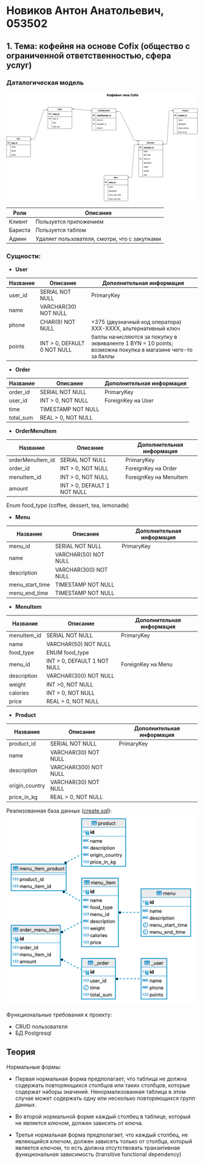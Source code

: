 # Новиков Антон Анатольевич, 053502

## 1. Тема: кофейня на основе Cofix (общество с ограниченной ответственностью, сфера услуг)

### Даталогическая модель

![image](datalogical_model.drawio.png)

| Роли    | Описание                                      |
| ------- | --------------------------------------------- |
| Клиент  | Пользуется приложением                        |
| Бариста | Пользуется таблом                             |
| Админ   | Удаляет пользователя, смотри, что с закупками |

### Сущности:

- **User**

| Название | Описание                    | Дополнительная информация                                                                                  |
| -------- | --------------------------- | ---------------------------------------------------------------------------------------------------------- |
| user_id  | SERIAL NOT NULL             | PrimaryKey                                                                                                 |
| name     | VARCHAR(30) NOT NULL        |
| phone    | CHAR(9) NOT NULL            | +375 (двузначный код оператора) XXX-XXXX, альтернативный ключ                                              |
| points   | INT > 0, DEFAULT 0 NOT NULL | баллы начисляются за покупку в эквиваленте 1 BYN = 10 points; возможна покупка в магазине чего-то за баллы |

- **Order**

| Название  | Описание           | Дополнительная информация |
| --------- | ------------------ | ------------------------- |
| order_id  | SERIAL NOT NULL    | PrimaryKey                |
| user_id   | INT > 0, NOT NULL  | ForeignKey на User        |
| time      | TIMESTAMP NOT NULL |                           |
| total_sum | REAL > 0, NOT NULL |                           |

- **OrderMenuItem**

| Название         | Описание                    | Дополнительная информация |
| ---------------- | --------------------------- | ------------------------- |
| orderMenuItem_id | SERIAL NOT NULL             | PrimaryKey                |
| order_id         | INT > 0, NOT NULL           | ForeignKey на Order       |
| menuItem_id      | INT > 0, NOT NULL           | ForeignKey на MenuItem    |
| amount           | INT > 0, DEFAULT 1 NOT NULL |                           |

Enum food_type (сoffee, dessert, tea, lemonade)

- **Menu**

| Название        | Описание              | Дополнительная информация |
| --------------- | --------------------- | ------------------------- |
| menu_id         | SERIAL NOT NULL       | PrimaryKey                |
| name            | VARCHAR(50) NOT NULL  |                           |
| description     | VARCHAR(300) NOT NULL |                           |
| menu_start_time | TIMESTAMP NOT NULL    |                           |
| menu_end_time   | TIMESTAMP NOT NULL    |                           |

- **MenuItem**

| Название    | Описание                    | Дополнительная информация |
| ----------- | --------------------------- | ------------------------- |
| menuItem_id | SERIAL NOT NULL             | PrimaryKey                |
| name        | VARCHAR(50) NOT NULL        |                           |
| food_type   | ENUM food_type              |                           |
| menu_id     | INT > 0, DEFAULT 1 NOT NULL | ForeignKey на Menu        |
| description | VARCHAR(300) NOT NULL       |                           |
| weight      | INT >0, NOT NULL            |
| calories    | INT > 0, NOT NULL           |                           |
| price       | REAL > 0, NOT NULL          |                           |

- **Product**

| Название       | Описание              | Дополнительная информация |
| -------------- | --------------------- | ------------------------- |
| product_id     | SERIAL NOT NULL       | PrimaryKey                |
| name           | VARCHAR(30) NOT NULL  |                           |
| description    | VARCHAR(300) NOT NULL |                           |
| origin_country | VARCHAR(30) NOT NULL  |                           |
| price_in_kg    | REAL > 0, NOT NULL    |                           |

Реализованная база данных ([create.sql](create.sql)):
![image](realization.png)

Функциональные требования к проекту:

- CRUD пользователя
- БД Postgresql

## Теория

Нормальные формы:

- Первая нормальная форма предполагает, что таблица не должна содержать повторяющихся столбцов или таких столбцов, которые содержат наборы значений. Ненормализованная таблица в этом случае может содержать одну или несколько повторяющихся групп данных.

- Во второй нормальной форме каждый столбец в таблице, который не является ключом, должен зависеть от ключа.

- Третья нормальная форма предполагает, что каждый столбец, не являющийся ключом, должен зависеть только от столбца, который является ключом, то есть должна отсутствовать транзитивная функциональная зависимость (transitive functional dependency)
